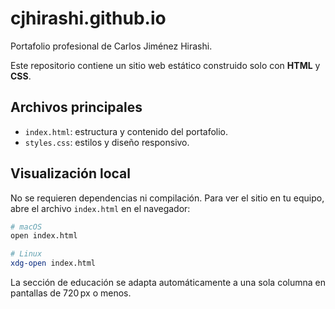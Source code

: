 # cjhirashi.github.io

Portafolio profesional de Carlos Jiménez Hirashi.

Este repositorio contiene un sitio web estático construido solo con **HTML** y **CSS**.

## Archivos principales

- `index.html`: estructura y contenido del portafolio.
- `styles.css`: estilos y diseño responsivo.

## Visualización local

No se requieren dependencias ni compilación. Para ver el sitio en tu equipo, abre el archivo `index.html` en el navegador:

```bash
# macOS
open index.html

# Linux
xdg-open index.html
```

La sección de educación se adapta automáticamente a una sola columna en pantallas de 720 px o menos.

